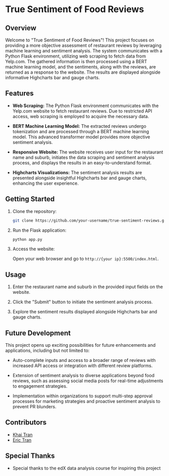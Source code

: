 # True Sentiment of Food Reviews

## Overview

Welcome to "True Sentiment of Food Reviews"! This project focuses on providing a more objective assessment of restaurant reviews by leveraging machine learning and sentiment analysis. The system communicates with a Python Flask environment, utilizing web scraping to fetch data from Yelp.com. The gathered information is then processed using a BERT machine learning model, and the sentiments, along with the reviews, are returned as a response to the website. The results are displayed alongside informative Highcharts bar and gauge charts.

## Features

- **Web Scraping:** The Python Flask environment communicates with the Yelp.com website to fetch restaurant reviews. Due to restricted API access, web scraping is employed to acquire the necessary data.

- **BERT Machine Learning Model:** The extracted reviews undergo tokenization and are processed through a BERT machine learning model. This advanced transformer model provides more objective sentiment analysis.

- **Responsive Website:** The website receives user input for the restaurant name and suburb, initiates the data scraping and sentiment analysis process, and displays the results in an easy-to-understand format.

- **Highcharts Visualizations:** The sentiment analysis results are presented alongside insightful Highcharts bar and gauge charts, enhancing the user experience.

## Getting Started

1. Clone the repository:

    ```bash
    git clone https://github.com/your-username/true-sentiment-reviews.git
    ```

2. Run the Flask application:

    ```bash
    python app.py
    ```

3. Access the website:

    Open your web browser and go to `http://{your ip}:5500/index.html`.

## Usage

1. Enter the restaurant name and suburb in the provided input fields on the website.

2. Click the "Submit" button to initiate the sentiment analysis process.

3. Explore the sentiment results displayed alongside Highcharts bar and gauge charts.

## Future Development

This project opens up exciting possibilities for future enhancements and applications, including but not limited to:

- Auto-complete inputs and access to a broader range of reviews with increased API access or integration with different review platforms.

- Extension of sentiment analysis to diverse applications beyond food reviews, such as assessing social media posts for real-time adjustments to engagement strategies.

- Implementation within organizations to support multi-step approval processes for marketing strategies and proactive sentiment analysis to prevent PR blunders.

## Contributors

- [Khai Tran](https://github.com/KaKhai1)
- [Eric Tran](https://github.com/Nisloen)

## Special Thanks
- Special thanks to the edX data analysis course for inspiring this project